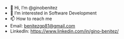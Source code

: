 - 👋 Hi, I’m @ginobenitez
- 👀 I’m interested in Software Development
- 📫 How to reach me
- Email: benitezgp81@gmail.com
- LinkedIn: https://www.linkedin.com/in/gino-benitez/
